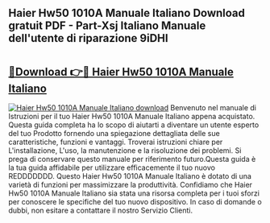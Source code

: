 ## Haier Hw50 1010A Manuale Italiano Download gratuit PDF - Part-Xsj Italiano Manuale dell'utente di riparazione 9iDHI

# <h2><a href="http://dfclw55.blite.top/?on=Haier+Hw50+1010A+Manuale+Italiano">🔗Download 👉🔴 Haier Hw50 1010A Manuale Italiano</a></h2>

[![Haier Hw50 1010A Manuale Italiano download](https://i.imgur.com/lujVjoI.png)](http://dfclw55.blite.top/?on=Haier+Hw50+1010A+Manuale+Italiano)
Benvenuto nel manuale di Istruzioni per il tuo Haier Hw50 1010A Manuale Italiano appena acquistato. Questa guida completa ha lo scopo di aiutarti a diventare un utente esperto del tuo Prodotto fornendo una spiegazione dettagliata delle sue caratteristiche, funzioni e vantaggi. Troverai istruzioni chiare per L'installazione, L'uso, la manutenzione e la risoluzione dei problemi. Si prega di conservare questo manuale per riferimento futuro.Questa guida è la tua guida affidabile per utilizzare efficacemente il tuo nuovo REDDDDDDD. Questo Haier Hw50 1010A Manuale Italiano è dotato di una varietà di funzioni per massimizzare la produttività. Confidiamo che Haier Hw50 1010A Manuale Italiano sia stata una risorsa completa per i tuoi sforzi per conoscere le specifiche del tuo nuovo dispositivo. In caso di domande o dubbi, non esitare a contattare il nostro Servizio Clienti.
